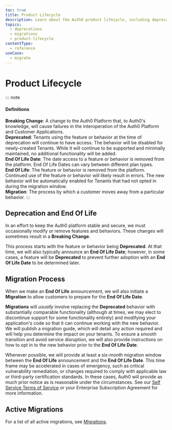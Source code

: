 ```yaml
---
toc: true
title: Product Lifecycle
description: Learn about the Auth0 product lifecycle, including deprecations, end-of-life, and the migration process.
topics:
  - deprecations
  - migrations
  - product-lifecycle
contentType:
  - reference
useCase:
  - migrate
---
```


# Product Lifecycle

::: note 
#### Definitions
**Breaking Change**: A change to the Auth0 Platform that, to Auth0's knowledge, will cause failures in the interoperation of the Auth0 Platform and Customer Applications.<br />
**Deprecated**: Tenants using the feature or behavior at the time of deprecation will continue to have access. The behavior will be disabled for newly-created Tenants. While it will continue to be supported and minimally maintained, no additional functionality will be added.<br />
**End Of Life Date**: The date access to a feature or behavior is removed from the platform. End Of Life Dates can vary between different plan types.<br />
**End Of Life**: The feature or behavior is removed from the platform. Continued use of the feature or behavior will likely result in errors. The new behavior will be automatically enabled for Tenants that had not opted in during the migration window.<br />
**Migration**: The process by which a customer moves away from a particular behavior.
:::

## Deprecation and End Of Life

In an effort to keep the Auth0 platform stable and secure, we must occasionally modify or remove features and behaviors. These changes will sometimes result in a **Breaking Change**.

This process starts with the feature or behavior being **Deprecated**. At that time, we will also typically announce an **End Of Life Date**; however, in some cases, a feature will be **Deprecated** to prevent further adoption with an **End Of Life Date** to be determined later.

## Migration Process

When we make an **End Of Life** announcement, we will also initiate a **Migration** to allow customers to prepare for the **End Of Life Date**. 

**Migrations** will _usually_ involve replacing the **Deprecated** behavior with substantially comparable functionality (although at times, we may elect to discontinue support for some functionality entirely) and modifying your application's code so that it can continue working with the new behavior. We will publish a migration guide, which will detail any action required and will help you determine the impact on your tenants. To ensure a smooth transition and avoid service disruption, we will also provide instructions on how to opt in to the new behavior prior to the **End Of Life Date**. 

Whenever possible, we will provide at least a six-month migration window between the **End Of Life** announcement and the **End Of Life Date**. This time frame may be accelerated in cases of emergency, such as critical vulnerability remediation, or changes required to comply with applicable law or third-party certification standards. In these cases, Auth0 will provide as much prior notice as is reasonable under the circumstances. See our [Self Service Terms of Service](https://auth0.com/legal/ss-tos) or your Enterprise Subscription Agreement for more information.

## Active Migrations

For a list of all active migrations, see [Migrations](/product-lifecycle/migrations).

